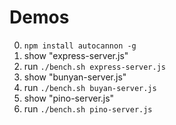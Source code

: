 # Demos

0. `npm install autocannon -g`
1. show "express-server.js"
2. run `./bench.sh express-server.js`
1. show "bunyan-server.js"
2. run `./bench.sh buyan-server.js`
1. show "pino-server.js"
2. run `./bench.sh pino-server.js`

